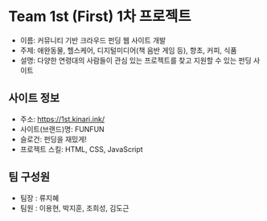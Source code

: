 # Team 1st (First) 1차 프로젝트
+ 이름: 커뮤니티 기반 크라우드 펀딩 웹 사이트 개발
+ 주제: 애완동물, 헬스케어, 디지털미디어(책 음반 게임 등), 향초, 커피, 식품
+ 설명: 다양한 연령대의 사람들이 관심 있는 프로젝트를 찾고 지원할 수 있는 펀딩 사이트

## 사이트 정보
+ 주소: https://1st.kinari.ink/
+ 사이트(브랜드)명: FUNFUN 
+ 슬로건: 펀딩을 재밌게!
+ 프로젝트 스킬: HTML, CSS, JavaScript

## 팀 구성원
+ 팀장 : 류지혜
+ 팀원 : 이용현, 박지훈, 조희성, 김도근
